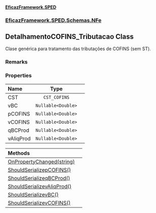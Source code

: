 #### [EficazFramework.SPED](EficazFrameworkSPED.md 'EficazFramework SPED')
### [EficazFramework.SPED.Schemas.NFe](EficazFramework.SPED.Schemas.NFe.md 'EficazFramework.SPED.Schemas.NFe')

## DetalhamentoCOFINS_Tributacao Class

Clase genérica para tratamento das tributações de COFINS (sem ST).

### Remarks
### Properties

| Name | Type | |
| :--- | :---: | :--- |
| CST | `CST_COFINS` |  |
| vBC | `Nullable<Double>` |  |
| pCOFINS | `Nullable<Double>` |  |
| vCOFINS | `Nullable<Double>` |  |
| qBCProd | `Nullable<Double>` |  |
| vAliqProd | `Nullable<Double>` |  |

| Methods | |
| :--- | :--- |
| [OnPropertyChanged(string)](EficazFramework.SPED.Schemas.NFe/DetalhamentoCOFINS_Tributacao/OnPropertyChanged(string).md 'EficazFramework.SPED.Schemas.NFe.DetalhamentoCOFINS_Tributacao.OnPropertyChanged(string)') | |
| [ShouldSerializepCOFINS()](EficazFramework.SPED.Schemas.NFe/DetalhamentoCOFINS_Tributacao/ShouldSerializepCOFINS().md 'EficazFramework.SPED.Schemas.NFe.DetalhamentoCOFINS_Tributacao.ShouldSerializepCOFINS()') | |
| [ShouldSerializeqBCProd()](EficazFramework.SPED.Schemas.NFe/DetalhamentoCOFINS_Tributacao/ShouldSerializeqBCProd().md 'EficazFramework.SPED.Schemas.NFe.DetalhamentoCOFINS_Tributacao.ShouldSerializeqBCProd()') | |
| [ShouldSerializevAliqProd()](EficazFramework.SPED.Schemas.NFe/DetalhamentoCOFINS_Tributacao/ShouldSerializevAliqProd().md 'EficazFramework.SPED.Schemas.NFe.DetalhamentoCOFINS_Tributacao.ShouldSerializevAliqProd()') | |
| [ShouldSerializevBC()](EficazFramework.SPED.Schemas.NFe/DetalhamentoCOFINS_Tributacao/ShouldSerializevBC().md 'EficazFramework.SPED.Schemas.NFe.DetalhamentoCOFINS_Tributacao.ShouldSerializevBC()') | |
| [ShouldSerializevCOFINS()](EficazFramework.SPED.Schemas.NFe/DetalhamentoCOFINS_Tributacao/ShouldSerializevCOFINS().md 'EficazFramework.SPED.Schemas.NFe.DetalhamentoCOFINS_Tributacao.ShouldSerializevCOFINS()') | |
